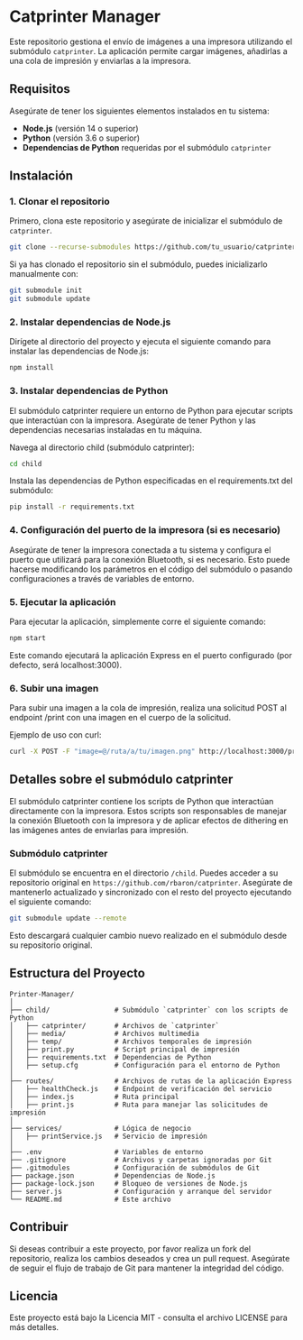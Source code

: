 # Catprinter Manager

Este repositorio gestiona el envío de imágenes a una impresora utilizando el submódulo `catprinter`. La aplicación permite cargar imágenes, añadirlas a una cola de impresión y enviarlas a la impresora.

## Requisitos

Asegúrate de tener los siguientes elementos instalados en tu sistema:

- **Node.js** (versión 14 o superior)
- **Python** (versión 3.6 o superior)
- **Dependencias de Python** requeridas por el submódulo `catprinter`

## Instalación

### 1. Clonar el repositorio

Primero, clona este repositorio y asegúrate de inicializar el submódulo de `catprinter`.

```bash
git clone --recurse-submodules https://github.com/tu_usuario/catprinter-manager.git
```
Si ya has clonado el repositorio sin el submódulo, puedes inicializarlo manualmente con:

```bash
git submodule init
git submodule update
```

### 2. Instalar dependencias de Node.js
Dirígete al directorio del proyecto y ejecuta el siguiente comando para instalar las dependencias de Node.js:

```bash
npm install
```
### 3. Instalar dependencias de Python
El submódulo catprinter requiere un entorno de Python para ejecutar scripts que interactúan con la impresora. Asegúrate de tener Python y las dependencias necesarias instaladas en tu máquina.

Navega al directorio child (submódulo catprinter):

```bash
cd child
```
Instala las dependencias de Python especificadas en el requirements.txt del submódulo:
```bash
pip install -r requirements.txt
```

### 4. Configuración del puerto de la impresora (si es necesario)
Asegúrate de tener la impresora conectada a tu sistema y configura el puerto que utilizará para la conexión Bluetooth, si es necesario. Esto puede hacerse modificando los parámetros en el código del submódulo o pasando configuraciones a través de variables de entorno.

### 5. Ejecutar la aplicación
Para ejecutar la aplicación, simplemente corre el siguiente comando:

```bash
npm start
```
Este comando ejecutará la aplicación Express en el puerto configurado (por defecto, será localhost:3000).

### 6. Subir una imagen
Para subir una imagen a la cola de impresión, realiza una solicitud POST al endpoint /print con una imagen en el cuerpo de la solicitud.

Ejemplo de uso con curl:

```bash
curl -X POST -F "image=@/ruta/a/tu/imagen.png" http://localhost:3000/print
```
## Detalles sobre el submódulo catprinter
El submódulo catprinter contiene los scripts de Python que interactúan directamente con la impresora. Estos scripts son responsables de manejar la conexión Bluetooth con la impresora y de aplicar efectos de dithering en las imágenes antes de enviarlas para impresión.


### Submódulo catprinter
El submódulo se encuentra en el directorio `/child`. Puedes acceder a su repositorio original en `https://github.com/rbaron/catprinter`. Asegúrate de mantenerlo actualizado y sincronizado con el resto del proyecto ejecutando el siguiente comando:

```bash
git submodule update --remote
```
Esto descargará cualquier cambio nuevo realizado en el submódulo desde su repositorio original.

## Estructura del Proyecto
```plaintext
Printer-Manager/
│
├── child/                # Submódulo `catprinter` con los scripts de Python
│   ├── catprinter/       # Archivos de `catprinter`
│   ├── media/            # Archivos multimedia
│   ├── temp/             # Archivos temporales de impresión
│   ├── print.py          # Script principal de impresión
│   ├── requirements.txt  # Dependencias de Python
│   ├── setup.cfg         # Configuración para el entorno de Python
│
├── routes/               # Archivos de rutas de la aplicación Express
│   ├── healthCheck.js    # Endpoint de verificación del servicio
│   ├── index.js          # Ruta principal
│   ├── print.js          # Ruta para manejar las solicitudes de impresión
│
├── services/             # Lógica de negocio
│   ├── printService.js   # Servicio de impresión
│
├── .env                  # Variables de entorno
├── .gitignore            # Archivos y carpetas ignoradas por Git
├── .gitmodules           # Configuración de submódulos de Git
├── package.json          # Dependencias de Node.js
├── package-lock.json     # Bloqueo de versiones de Node.js
├── server.js             # Configuración y arranque del servidor
└── README.md             # Este archivo
```
## Contribuir
Si deseas contribuir a este proyecto, por favor realiza un fork del repositorio, realiza los cambios deseados y crea un pull request. Asegúrate de seguir el flujo de trabajo de Git para mantener la integridad del código.

## Licencia
Este proyecto está bajo la Licencia MIT - consulta el archivo LICENSE para más detalles.